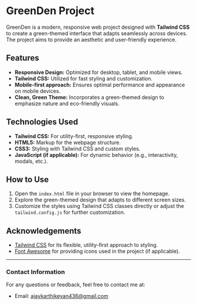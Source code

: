 # GreenDen Project

GreenDen is a modern, responsive web project designed with **Tailwind CSS** to create a green-themed interface that adapts seamlessly across devices. The project aims to provide an aesthetic and user-friendly experience.

## Features

- **Responsive Design:** Optimized for desktop, tablet, and mobile views.
- **Tailwind CSS:** Utilized for fast styling and customization.
- **Mobile-first approach:** Ensures optimal performance and appearance on mobile devices.
- **Clean, Green Theme:** Incorporates a green-themed design to emphasize nature and eco-friendly visuals.

## Technologies Used

- **Tailwind CSS:** For utility-first, responsive styling.
- **HTML5:** Markup for the webpage structure.
- **CSS3:** Styling with Tailwind CSS and custom styles.
- **JavaScript (if applicable):** For dynamic behavior (e.g., interactivity, modals, etc.).

## How to Use

1. Open the `index.html` file in your browser to view the homepage.
2. Explore the green-themed design that adapts to different screen sizes.
3. Customize the styles using Tailwind CSS classes directly or adjust the `tailwind.config.js` for further customization.


## Acknowledgements

- [Tailwind CSS](https://tailwindcss.com/) for its flexible, utility-first approach to styling.
- [Font Awesome](https://fontawesome.com/) for providing icons used in the project (if applicable).

---

### Contact Information
For any questions or feedback, feel free to contact me at:
- Email: ajaykarthikeyan436@gmail.com

